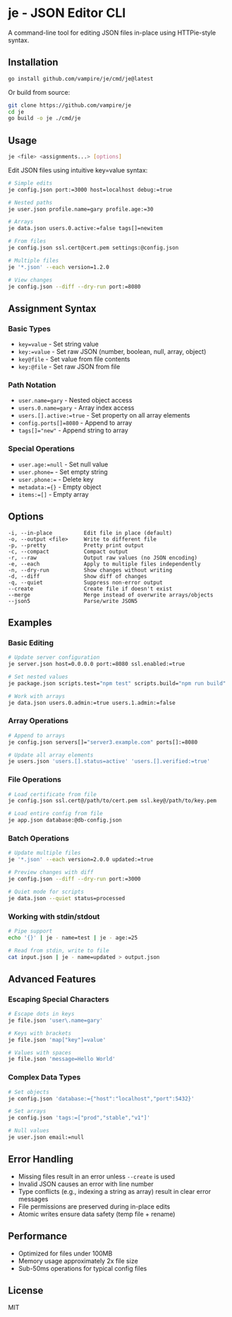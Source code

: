 # je - JSON Editor CLI

A command-line tool for editing JSON files in-place using HTTPie-style syntax.

## Installation

```bash
go install github.com/vampire/je/cmd/je@latest
```

Or build from source:

```bash
git clone https://github.com/vampire/je
cd je
go build -o je ./cmd/je
```

## Usage

```bash
je <file> <assignments...> [options]
```

Edit JSON files using intuitive key=value syntax:

```bash
# Simple edits
je config.json port:=3000 host=localhost debug:=true

# Nested paths
je user.json profile.name=gary profile.age:=30

# Arrays
je data.json users.0.active:=false tags[]=newitem

# From files
je config.json ssl.cert@cert.pem settings:@config.json

# Multiple files
je '*.json' --each version=1.2.0

# View changes
je config.json --diff --dry-run port:=8080
```

## Assignment Syntax

### Basic Types
- `key=value` - Set string value
- `key:=value` - Set raw JSON (number, boolean, null, array, object)
- `key@file` - Set value from file contents
- `key:@file` - Set raw JSON from file

### Path Notation
- `user.name=gary` - Nested object access
- `users.0.name=gary` - Array index access
- `users.[].active:=true` - Set property on all array elements
- `config.ports[]=8080` - Append to array
- `tags[]="new"` - Append string to array

### Special Operations
- `user.age:=null` - Set null value
- `user.phone=` - Set empty string
- `user.phone:=` - Delete key
- `metadata:={}` - Empty object
- `items:=[]` - Empty array

## Options

```
-i, --in-place          Edit file in place (default)
-o, --output <file>     Write to different file
-p, --pretty            Pretty print output
-c, --compact           Compact output
-r, --raw               Output raw values (no JSON encoding)
-e, --each              Apply to multiple files independently
-n, --dry-run           Show changes without writing
-d, --diff              Show diff of changes
-q, --quiet             Suppress non-error output
--create                Create file if doesn't exist
--merge                 Merge instead of overwrite arrays/objects
--json5                 Parse/write JSON5
```

## Examples

### Basic Editing

```bash
# Update server configuration
je server.json host=0.0.0.0 port:=8080 ssl.enabled:=true

# Set nested values
je package.json scripts.test="npm test" scripts.build="npm run build"

# Work with arrays
je data.json users.0.admin:=true users.1.admin:=false
```

### Array Operations

```bash
# Append to arrays
je config.json servers[]="server3.example.com" ports[]:=8080

# Update all array elements
je users.json 'users.[].status=active' 'users.[].verified:=true'
```

### File Operations

```bash
# Load certificate from file
je config.json ssl.cert@/path/to/cert.pem ssl.key@/path/to/key.pem

# Load entire config from file
je app.json database:@db-config.json
```

### Batch Operations

```bash
# Update multiple files
je '*.json' --each version=2.0.0 updated:=true

# Preview changes with diff
je config.json --diff --dry-run port:=3000

# Quiet mode for scripts
je data.json --quiet status=processed
```

### Working with stdin/stdout

```bash
# Pipe support
echo '{}' | je - name=test | je - age:=25

# Read from stdin, write to file
cat input.json | je - name=updated > output.json
```

## Advanced Features

### Escaping Special Characters

```bash
# Escape dots in keys
je file.json 'user\.name=gary'

# Keys with brackets
je file.json 'map["key"]=value'

# Values with spaces
je file.json 'message=Hello World'
```

### Complex Data Types

```bash
# Set objects
je config.json 'database:={"host":"localhost","port":5432}'

# Set arrays
je config.json 'tags:=["prod","stable","v1"]'

# Null values
je user.json email:=null
```

## Error Handling

- Missing files result in an error unless `--create` is used
- Invalid JSON causes an error with line number
- Type conflicts (e.g., indexing a string as array) result in clear error messages
- File permissions are preserved during in-place edits
- Atomic writes ensure data safety (temp file + rename)

## Performance

- Optimized for files under 100MB
- Memory usage approximately 2x file size
- Sub-50ms operations for typical config files

## License

MIT